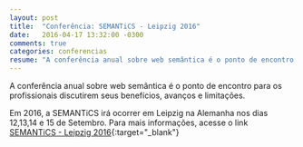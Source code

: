 ```yaml
---
layout: post
title:  "Conferência: SEMANTiCS - Leipzig 2016"
date:   2016-04-17 13:32:00 -0300
comments: true
categories: conferencias
resume: "A conferência anual sobre web semântica é o ponto de encontro para os profissionais discutirem seus benefícios, avanços e limitações [...]"
---
```


A conferência anual sobre web semântica é o ponto de encontro para os profissionais discutirem seus benefícios, avanços e limitações.


Em 2016, a  SEMANTiCS irá ocorrer em Leipzig na Alemanha nos dias 12,13,14 e 15 de Setembro. 
Para mais informações, acesse o link [SEMANTiCS - Leipzig 2016](http://2016.semantics.cc/){:target="_blank"}

